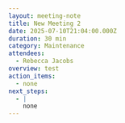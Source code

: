 ```yaml
---
layout: meeting-note
title: New Meeting 2
date: 2025-07-10T21:04:00.000Z
duration: 30 min
category: Maintenance
attendees:
  - Rebecca Jacobs
overview: test
action_items:
  - none
next_steps:
  - |
    none
---
```

